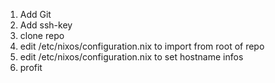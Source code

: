 1. Add Git
1. Add ssh-key
1. clone repo
1. edit /etc/nixos/configuration.nix to import from root of repo
1. edit /etc/nixos/configuration.nix to set hostname infos
1. profit